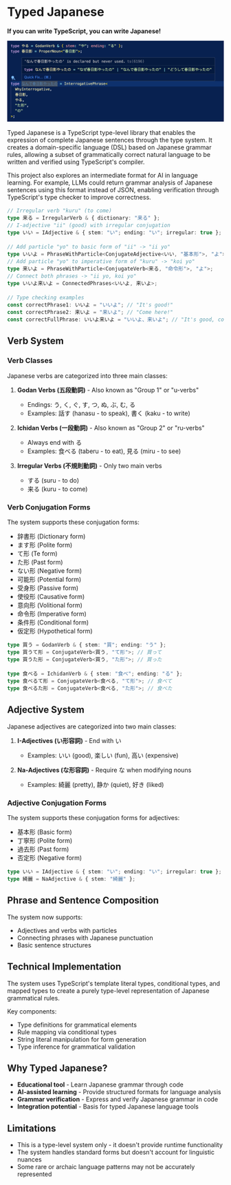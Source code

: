 # Typed Japanese

**If you can write TypeScript, you can write Japanese!**

![demo](./images/demo.png)

Typed Japanese is a TypeScript type-level library that enables the expression of complete Japanese sentences through the type system. It creates a domain-specific language (DSL) based on Japanese grammar rules, allowing a subset of grammatically correct natural language to be written and verified using TypeScript's compiler.

This project also explores an intermediate format for AI in language learning. For example, LLMs could return grammar analysis of Japanese sentences using this format instead of JSON, enabling verification through TypeScript's type checker to improve correctness.

```typescript
// Irregular verb "kuru" (to come)
type 来る = IrregularVerb & { dictionary: "来る" };
// I-adjective "ii" (good) with irregular conjugation
type いい = IAdjective & { stem: "い"; ending: "い"; irregular: true };

// Add particle "yo" to basic form of "ii" -> "ii yo"
type いいよ = PhraseWithParticle<ConjugateAdjective<いい, "基本形">, "よ">;
// Add particle "yo" to imperative form of "kuru" -> "koi yo"
type 来いよ = PhraseWithParticle<ConjugateVerb<来る, "命令形">, "よ">;
// Connect both phrases -> "ii yo, koi yo"
type いいよ来いよ = ConnectedPhrases<いいよ, 来いよ>;

// Type checking examples
const correctPhrase1: いいよ = "いいよ"; // "It's good!"
const correctPhrase2: 来いよ = "来いよ"; // "Come here!"
const correctFullPhrase: いいよ来いよ = "いいよ、来いよ"; // "It's good, come here!"
```

## Verb System

### Verb Classes

Japanese verbs are categorized into three main classes:

1. **Godan Verbs (五段動詞)** - Also known as "Group 1" or "u-verbs"

   - Endings: う, く, ぐ, す, つ, ぬ, ぶ, む, る
   - Examples: 話す (hanasu - to speak), 書く (kaku - to write)

2. **Ichidan Verbs (一段動詞)** - Also known as "Group 2" or "ru-verbs"

   - Always end with る
   - Examples: 食べる (taberu - to eat), 見る (miru - to see)

3. **Irregular Verbs (不規則動詞)** - Only two main verbs
   - する (suru - to do)
   - 来る (kuru - to come)

### Verb Conjugation Forms

The system supports these conjugation forms:

- 辞書形 (Dictionary form)
- ます形 (Polite form)
- て形 (Te form)
- た形 (Past form)
- ない形 (Negative form)
- 可能形 (Potential form)
- 受身形 (Passive form)
- 使役形 (Causative form)
- 意向形 (Volitional form)
- 命令形 (Imperative form)
- 条件形 (Conditional form)
- 仮定形 (Hypothetical form)

```typescript
type 買う = GodanVerb & { stem: "買"; ending: "う" };
type 買うて形 = ConjugateVerb<買う, "て形">; // 買って
type 買うた形 = ConjugateVerb<買う, "た形">; // 買った

type 食べる = IchidanVerb & { stem: "食べ"; ending: "る" };
type 食べるて形 = ConjugateVerb<食べる, "て形">; // 食べて
type 食べるた形 = ConjugateVerb<食べる, "た形">; // 食べた
```

## Adjective System

Japanese adjectives are categorized into two main classes:

1. **I-Adjectives (い形容詞)** - End with い

   - Examples: いい (good), 楽しい (fun), 高い (expensive)

2. **Na-Adjectives (な形容詞)** - Require な when modifying nouns
   - Examples: 綺麗 (pretty), 静か (quiet), 好き (liked)

### Adjective Conjugation Forms

The system supports these conjugation forms for adjectives:

- 基本形 (Basic form)
- 丁寧形 (Polite form)
- 過去形 (Past form)
- 否定形 (Negative form)

```typescript
type いい = IAdjective & { stem: "い"; ending: "い"; irregular: true };
type 綺麗 = NaAdjective & { stem: "綺麗" };
```

## Phrase and Sentence Composition

The system now supports:

- Adjectives and verbs with particles
- Connecting phrases with Japanese punctuation
- Basic sentence structures

## Technical Implementation

The system uses TypeScript's template literal types, conditional types, and mapped types to create a purely type-level representation of Japanese grammatical rules.

Key components:

- Type definitions for grammatical elements
- Rule mapping via conditional types
- String literal manipulation for form generation
- Type inference for grammatical validation

## Why Typed Japanese?

- **Educational tool** - Learn Japanese grammar through code
- **AI-assisted learning** - Provide structured formats for language analysis
- **Grammar verification** - Express and verify Japanese grammar in code
- **Integration potential** - Basis for typed Japanese language tools

## Limitations

- This is a type-level system only - it doesn't provide runtime functionality
- The system handles standard forms but doesn't account for linguistic nuances
- Some rare or archaic language patterns may not be accurately represented

